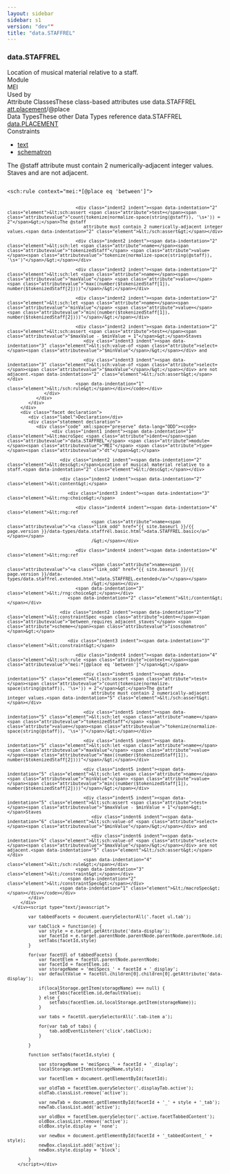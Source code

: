 ```yaml
---
layout: sidebar
sidebar: s1
version: "dev""
title: "data.STAFFREL"
---
```

<div class="specPage">
   <div class="datatypeSpec">
      <h3 id="data.STAFFREL">data.STAFFREL</h3>
      <div class="specs">
         <div class="desc">Location of musical material relative to a staff.</div>
         <div class="facet module">
            <div class="label">Module</div>
            <div class="statement text">MEI</div>
         </div>
         <div class="facet usedBy" id="usedBy">
            <div class="label">Used by</div>
            <div class="statement list">
               <div class="classBox dtBox" title="Attribute Classes">
                  <div class="classHeading"><label class="classLabel">Attribute Classes</label><span class="classDesc">These class-based attributes use data.STAFFREL</span></div>
                  <div class="classContent"><span class="ident attclass" data-ident="att.placement" data-module="MEI.shared"><a class="classLink" title="Attributes capturing placement information." href="{{ site.baseurl }}/{{ page.version }}/attribute-classes/att.placement.html">att.placement</a>/<span title="Captures the placement of the item with respect to the staff with which it is associated.">@place</span></span></div>
               </div>
               <div class="classBox dtBox" title="Data Types">
                  <div class="classHeading"><label class="classLabel">Data Types</label><span class="classDesc">These other Data Types reference data.STAFFREL</span></div>
                  <div class="classContent"><span class="ident datatype" data-ident="data.PLACEMENT" data-module="MEI" title="Location information."><a class="classLink" href="{{ site.baseurl }}/{{ page.version }}/data-types/data.placement.html">data.PLACEMENT</a></span></div>
               </div>
            </div>
         </div>
         <div class="facet constraints" id="constraints">
            <div class="label">Constraints</div>
            <div class="statement classes list">
               <ul class="tab">
                  <li class="tab-item"><a data-display="text" id="constraints_text_tab" href="#constraints" class="displayTab active">text</a></li>
                  <li class="tab-item"><a data-display="schematron" id="constraints_schematron_tab" href="#constraints" class="displayTab">schematron</a></li>
               </ul>
               <div id="constraints_tabbedContent_text" class="facetTabbedContent text active">
                  <div class="constraint">
                     <div class="schematronText">The @staff attribute must contain 2 numerically-adjacent integer values.</div>
                     <div class="schematronText">Staves and are not adjacent.</div>
                  </div>
               </div>
               <div id="constraints_tabbedContent_schematron" class="facetTabbedContent schematron">
                  <div class="constraint">
                     <div class="code" xml:space="preserve" data-lang="Schematron"><code>
                           <div class="indent1 indent"><span data-indentation="1" class="element">&lt;sch:rule <span class="attribute">context=</span><span class="attributevalue">"mei:*[@place eq 'between']"</span>&gt;</span>
                              
                              <div class="indent2 indent"><span data-indentation="2" class="element">&lt;sch:assert <span class="attribute">test=</span><span class="attributevalue">"count(tokenize(normalize-space(string(@staff)), '\s+')) = 2"</span>&gt;</span>The @staff
                                 attribute must contain 2 numerically-adjacent integer values.<span data-indentation="2" class="element">&lt;/sch:assert&gt;</span></div>
                              
                              <div class="indent2 indent"><span data-indentation="2" class="element">&lt;sch:let <span class="attribute">name=</span><span class="attributevalue">"tokenizedStaff"</span> <span class="attribute">value=</span><span class="attributevalue">"tokenize(normalize-space(string(@staff)), '\s+')"</span>/&gt;</span></div>
                              
                              <div class="indent2 indent"><span data-indentation="2" class="element">&lt;sch:let <span class="attribute">name=</span><span class="attributevalue">"maxValue"</span> <span class="attribute">value=</span><span class="attributevalue">"max((number($tokenizedStaff[1]), number($tokenizedStaff[2])))"</span>/&gt;</span></div>
                              
                              <div class="indent2 indent"><span data-indentation="2" class="element">&lt;sch:let <span class="attribute">name=</span><span class="attributevalue">"minValue"</span> <span class="attribute">value=</span><span class="attributevalue">"min((number($tokenizedStaff[1]), number($tokenizedStaff[2])))"</span>/&gt;</span></div>
                              
                              <div class="indent2 indent"><span data-indentation="2" class="element">&lt;sch:assert <span class="attribute">test=</span><span class="attributevalue">"$maxValue - $minValue = 1"</span>&gt;</span>Staves 
                                 <div class="indent3 indent"><span data-indentation="3" class="element">&lt;sch:value-of <span class="attribute">select=</span><span class="attributevalue">"$minValue"</span>/&gt;</span></div> and
                                 
                                 <div class="indent3 indent"><span data-indentation="3" class="element">&lt;sch:value-of <span class="attribute">select=</span><span class="attributevalue">"$maxValue"</span>/&gt;</span></div> are not adjacent.<span data-indentation="2" class="element">&lt;/sch:assert&gt;</span></div>
                              <span data-indentation="1" class="element">&lt;/sch:rule&gt;</span></div></code></div>
                  </div>
               </div>
            </div>
         </div>
         <div class="facet declaration">
            <div class="label">Declaration</div>
            <div class="statement declaration">
               <div class="code" xml:space="preserve" data-lang="ODD"><code>
                     <div class="indent1 indent"><span data-indentation="1" class="element">&lt;macroSpec <span class="attribute">ident=</span><span class="attributevalue">"data.STAFFREL"</span> <span class="attribute">module=</span><span class="attributevalue">"MEI"</span> <span class="attribute">type=</span><span class="attributevalue">"dt"</span>&gt;</span>
                        
                        <div class="indent2 indent"><span data-indentation="2" class="element">&lt;desc&gt;</span>Location of musical material relative to a staff.<span data-indentation="2" class="element">&lt;/desc&gt;</span></div>
                        
                        <div class="indent2 indent"><span data-indentation="2" class="element">&lt;content&gt;</span>
                           
                           <div class="indent3 indent"><span data-indentation="3" class="element">&lt;rng:choice&gt;</span>
                              
                              <div class="indent4 indent"><span data-indentation="4" class="element">&lt;rng:ref
                                    
                                    <span class="attribute">name=<span class="attributevalue">"<a class="link_odd" href="{{ site.baseurl }}/{{ page.version }}/data-types/data.staffrel.basic.html">data.STAFFREL.basic</a>"</span></span>
                                    /&gt;</span></div>
                              
                              <div class="indent4 indent"><span data-indentation="4" class="element">&lt;rng:ref
                                    
                                    <span class="attribute">name=<span class="attributevalue">"<a class="link_odd" href="{{ site.baseurl }}/{{ page.version }}/data-types/data.staffrel.extended.html">data.STAFFREL.extended</a>"</span></span>
                                    /&gt;</span></div>
                              <span data-indentation="3" class="element">&lt;/rng:choice&gt;</span></div>
                           <span data-indentation="2" class="element">&lt;/content&gt;</span></div>
                        
                        <div class="indent2 indent"><span data-indentation="2" class="element">&lt;constraintSpec <span class="attribute">ident=</span><span class="attributevalue">"between_requires_adjacent_staves"</span> <span class="attribute">scheme=</span><span class="attributevalue">"isoschematron"</span>&gt;</span>
                           
                           <div class="indent3 indent"><span data-indentation="3" class="element">&lt;constraint&gt;</span>
                              
                              <div class="indent4 indent"><span data-indentation="4" class="element">&lt;sch:rule <span class="attribute">context=</span><span class="attributevalue">"mei:*[@place eq 'between']"</span>&gt;</span>
                                 
                                 <div class="indent5 indent"><span data-indentation="5" class="element">&lt;sch:assert <span class="attribute">test=</span><span class="attributevalue">"count(tokenize(normalize-space(string(@staff)), '\s+')) = 2"</span>&gt;</span>The @staff
                                    attribute must contain 2 numerically-adjacent integer values.<span data-indentation="5" class="element">&lt;/sch:assert&gt;</span></div>
                                 
                                 <div class="indent5 indent"><span data-indentation="5" class="element">&lt;sch:let <span class="attribute">name=</span><span class="attributevalue">"tokenizedStaff"</span> <span class="attribute">value=</span><span class="attributevalue">"tokenize(normalize-space(string(@staff)), '\s+')"</span>/&gt;</span></div>
                                 
                                 <div class="indent5 indent"><span data-indentation="5" class="element">&lt;sch:let <span class="attribute">name=</span><span class="attributevalue">"maxValue"</span> <span class="attribute">value=</span><span class="attributevalue">"max((number($tokenizedStaff[1]), number($tokenizedStaff[2])))"</span>/&gt;</span></div>
                                 
                                 <div class="indent5 indent"><span data-indentation="5" class="element">&lt;sch:let <span class="attribute">name=</span><span class="attributevalue">"minValue"</span> <span class="attribute">value=</span><span class="attributevalue">"min((number($tokenizedStaff[1]), number($tokenizedStaff[2])))"</span>/&gt;</span></div>
                                 
                                 <div class="indent5 indent"><span data-indentation="5" class="element">&lt;sch:assert <span class="attribute">test=</span><span class="attributevalue">"$maxValue - $minValue = 1"</span>&gt;</span>Staves 
                                    <div class="indent6 indent"><span data-indentation="6" class="element">&lt;sch:value-of <span class="attribute">select=</span><span class="attributevalue">"$minValue"</span>/&gt;</span></div> and
                                    
                                    <div class="indent6 indent"><span data-indentation="6" class="element">&lt;sch:value-of <span class="attribute">select=</span><span class="attributevalue">"$maxValue"</span>/&gt;</span></div> are not adjacent.<span data-indentation="5" class="element">&lt;/sch:assert&gt;</span></div>
                                 <span data-indentation="4" class="element">&lt;/sch:rule&gt;</span></div>
                              <span data-indentation="3" class="element">&lt;/constraint&gt;</span></div>
                           <span data-indentation="2" class="element">&lt;/constraintSpec&gt;</span></div>
                        <span data-indentation="1" class="element">&lt;/macroSpec&gt;</span></div></code></div>
            </div>
         </div>
      </div><script type="text/javascript">
            
            var tabbedFacets = document.querySelectorAll('.facet ul.tab');
            
            var tabClick = function(e) {
                var style = e.target.getAttribute('data-display');
                var facetId = e.target.parentNode.parentNode.parentNode.parentNode.id;
                setTabs(facetId,style)
            }
            
            for(var facetUl of tabbedFacets) {
                var facetElem = facetUl.parentNode.parentNode;
                var facetId = facetElem.id;
                var storageName = 'meiSpecs_' + facetId + '_display';
                var defaultValue = facetUl.children[0].children[0].getAttribute('data-display');
                
                if(localStorage.getItem(storageName) === null) {
                    setTabs(facetElem.id,defaultValue);
                } else {
                    setTabs(facetElem.id,localStorage.getItem(storageName));
                }
                
                var tabs = facetUl.querySelectorAll('.tab-item a');
                
                for(var tab of tabs) {
                    tab.addEventListener('click',tabClick);
                }
                
            }
            
            function setTabs(facetId,style) {
                
                var storageName = 'meiSpecs_' + facetId + '_display';
                localStorage.setItem(storageName,style);
                
                var facetElem = document.getElementById(facetId);
                
                var oldTab = facetElem.querySelector('.displayTab.active');
                oldTab.classList.remove('active');
                
                var newTab = document.getElementById(facetId + '_' + style + '_tab');
                newTab.classList.add('active');
                
                var oldBox = facetElem.querySelector('.active.facetTabbedContent');
                oldBox.classList.remove('active');
                oldBox.style.display = 'none';
                
                var newBox = document.getElementById(facetId + '_tabbedContent_' + style);
                newBox.classList.add('active');
                newBox.style.display = 'block';
                
            }
        </script></div>
</div>